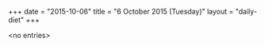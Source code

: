 +++
date = "2015-10-06"
title = "6 October 2015 (Tuesday)"
layout = "daily-diet"
+++

\<no entries\>